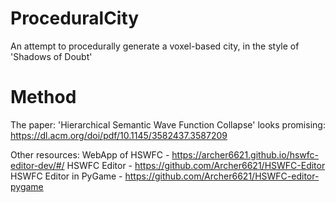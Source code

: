 # ProceduralCity
An attempt to procedurally generate a voxel-based city, in the style of 'Shadows of Doubt'

# Method
The paper: 'Hierarchical Semantic Wave Function Collapse' looks promising: https://dl.acm.org/doi/pdf/10.1145/3582437.3587209

Other resources:
WebApp of HSWFC - https://archer6621.github.io/hswfc-editor-dev/#/
HSWFC Editor - https://github.com/Archer6621/HSWFC-Editor
HSWFC Editor in PyGame - https://github.com/Archer6621/HSWFC-editor-pygame
